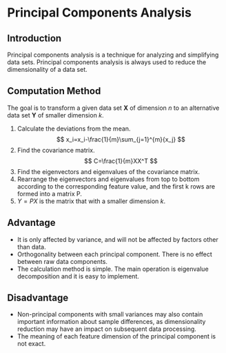 # Principal Components Analysis

## Introduction

Principal components analysis is a technique for analyzing and simplifying data sets. Principal components analysis is always used to reduce the dimensionality of a data set.

## Computation Method

The goal is to transform a given data set **X** of dimension $n$ to an alternative data set **Y** of smaller dimension $k$.

1. Calculate the deviations from the mean.
   $$ x_i=x_i-\frac{1}{m}\sum_{j=1}^{m}{x_j} $$
2. Find the covariance matrix.
   $$ C=\frac{1}{m}XX^T $$
3. Find the eigenvectors and eigenvalues of the covariance matrix.
4. Rearrange the eigenvectors and eigenvalues from top to bottom according to the corresponding feature value, and the first k rows are formed into a matrix P.
5. $Y=PX$ is the matrix that with a smaller dimension $k$.

## Advantage

- It is only affected by variance, and will not be affected by factors other than data.
- Orthogonality between each principal component. There is no effect between raw data components.
- The calculation method is simple. The main operation is eigenvalue decomposition and it is easy to implement.

## Disadvantage

- Non-principal components with small variances may also contain important information about sample differences, as dimensionality reduction may have an impact on subsequent data processing.
- The meaning of each feature dimension of the principal component is not exact.
